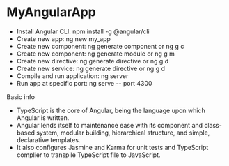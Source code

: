 # MyAngularApp

- Install Angular CLI: npm install -g @angular/cli
- Create new app: ng new my_app
- Create new component: ng generate component <component-name> or ng g c <component-name>
- Create new component: ng generate module <module-name> or ng g m <module-name>
- Create new directive: ng generate directive <directive-name> or ng g d <directive-name>
- Create new service: ng generate directive <service-name> or ng g d <service-name>
- Compile and run application: ng server
- Run app at specific port: ng serve -- port 4300

Basic info
* TypeScript is the core of Angular, being the language upon which Angular
is written. 
* Angular lends itself to maintenance ease with its component and class-based
system, modular building, hierarchical structure, and simple, declarative
templates.
* It also configures Jasmine and Karma for unit tests and TypeScript complier to transpile
TypeScript file to JavaScript. 
